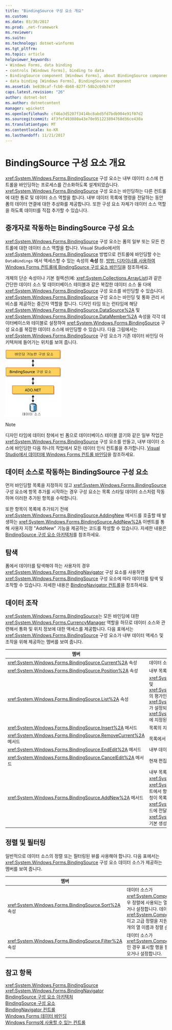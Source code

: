 ```yaml
---
title: "BindingSource 구성 요소 개요"
ms.custom: 
ms.date: 03/30/2017
ms.prod: .net-framework
ms.reviewer: 
ms.suite: 
ms.technology: dotnet-winforms
ms.tgt_pltfrm: 
ms.topic: article
helpviewer_keywords:
- Windows Forms, data binding
- controls [Windows Forms], binding to data
- BindingSource component [Windows Forms], about BindingSource component
- data binding [Windows Forms], BindingSource component
ms.assetid: be838caf-fcb0-4b68-827f-58b2c04b747f
caps.latest.revision: "26"
author: dotnet-bot
ms.author: dotnetcontent
manager: wpickett
ms.openlocfilehash: cf46a3d5207f3414bc8abd5fd7bdb904e91f07d2
ms.sourcegitcommit: 4f3fef493080a43e70e951223894768d36ce430a
ms.translationtype: MT
ms.contentlocale: ko-KR
ms.lasthandoff: 11/21/2017
---
```

# <a name="bindingsource-component-overview"></a>BindingSource 구성 요소 개요
<xref:System.Windows.Forms.BindingSource> 구성 요소는 내부 데이터 소스에 컨트롤을 바인딩하는 프로세스를 간소화하도록 설계되었습니다. <xref:System.Windows.Forms.BindingSource> 구성 요소는 바인딩하는 다른 컨트롤에 대한 통로 및 데이터 소스 역할을 합니다. 내부 데이터 목록에 명령을 전달하는 동안 폼의 데이터 연결에 대한 추상화를 제공합니다. 또한 구성 요소 자체가 데이터 소스 역할을 하도록 데이터를 직접 추가할 수 있습니다.  
  
## <a name="bindingsource-component-as-an-intermediary"></a>중개자로 작동하는 BindingSource 구성 요소  
 <xref:System.Windows.Forms.BindingSource> 구성 요소는 폼의 일부 또는 모든 컨트롤에 대한 데이터 소스 역할을 합니다. Visual Studio에서의 <xref:System.Windows.Forms.BindingSource> 방법으로 컨트롤에 바인딩할 수는 `DataBindings` 에서 액세스할 수 있는 속성의 **속성** 창. [방법: 디자이너를 사용하여 Windows Forms 컨트롤에 BindingSource 구성 요소 바인딩](../../../../docs/framework/winforms/controls/bind-wf-controls-with-the-bindingsource.md)을 참조하세요.  
  
 개체의 단순 속성이나 기본 컬렉션(예: <xref:System.Collections.ArrayList>)과 같은 간단한 데이터 소스 및 데이터베이스 테이블과 같은 복잡한 데이터 소스 둘 다에 <xref:System.Windows.Forms.BindingSource> 구성 요소를 바인딩할 수 있습니다. <xref:System.Windows.Forms.BindingSource> 구성 요소는 바인딩 및 통화 관리 서비스를 제공하는 중간자 역할을 합니다. 디자인 타임 또는 런타임에 해당 <xref:System.Windows.Forms.BindingSource.DataSource%2A> 및 <xref:System.Windows.Forms.BindingSource.DataMember%2A> 속성을 각각 데이터베이스와 테이블로 설정하여 <xref:System.Windows.Forms.BindingSource> 구성 요소를 복잡한 데이터 소스에 바인딩할 수 있습니다. 다음 그림에서는 <xref:System.Windows.Forms.BindingSource> 구성 요소가 기존 데이터 바인딩 아키텍처에 들어가는 위치를 보여 줍니다.  
  
 ![BindingSource 및 데이터 바인딩 아키텍처](../../../../docs/framework/winforms/controls/media/net-bindsrcdatabindarch.gif "NET_BindSrcDataBindArch")  
  
> [!NOTE]
>  디자인 타임에 데이터 창에서 빈 폼으로 데이터베이스 테이블 끌기와 같은 일부 작업은 <xref:System.Windows.Forms.BindingSource> 구성 요소를 만들고, 내부 데이터 소스에 바인딩한 다음 하나의 작업에서 모든 데이터 인식 컨트롤을 추가합니다. [Visual Studio에서 데이터에 Windows Forms 컨트롤 바인딩](/visualstudio/data-tools/bind-windows-forms-controls-to-data-in-visual-studio)을 참조하세요.  
  
## <a name="bindingsource-component-as-a-data-source"></a>데이터 소스로 작동하는 BindingSource 구성 요소  
 먼저 바인딩할 목록을 지정하지 않고 <xref:System.Windows.Forms.BindingSource> 구성 요소에 항목 추가를 시작하는 경우 구성 요소는 목록 스타일 데이터 소스처럼 작동하며 이러한 추가된 항목을 수락합니다.  
  
 또한 항목이 목록에 추가되기 전에 <xref:System.Windows.Forms.BindingSource.AddingNew> 메서드를 호출할 때 발생하는 <xref:System.Windows.Forms.BindingSource.AddNew%2A> 이벤트를 통해 사용자 지정 "AddNew" 기능을 제공하는 코드를 작성할 수 있습니다. 자세한 내용은 [BindingSource 구성 요소 아키텍처](../../../../docs/framework/winforms/controls/bindingsource-component-architecture.md)를 참조하세요.  
  
## <a name="navigation"></a>탐색  
 폼에서 데이터를 탐색해야 하는 사용자의 경우 <xref:System.Windows.Forms.BindingNavigator> 구성 요소를 사용하면 <xref:System.Windows.Forms.BindingSource> 구성 요소에 따라 데이터를 탐색 및 조작할 수 있습니다. 자세한 내용은 [BindingNavigator 컨트롤](../../../../docs/framework/winforms/controls/bindingnavigator-control-windows-forms.md)을 참조하세요.  
  
## <a name="data-manipulation"></a>데이터 조작  
 <xref:System.Windows.Forms.BindingSource>는 모든 바인딩에 대한 <xref:System.Windows.Forms.CurrencyManager> 역할을 하므로 데이터 소스와 관련해서 통화 및 위치 정보에 대한 액세스를 제공합니다. 다음 표에서는 <xref:System.Windows.Forms.BindingSource> 구성 요소가 내부 데이터 액세스 및 조작을 위해 제공하는 멤버를 보여 줍니다.  
  
|멤버|설명|  
|------------|-----------------|  
|<xref:System.Windows.Forms.BindingSource.Current%2A> 속성|데이터 소스의 현재 항목을 가져옵니다.|  
|<xref:System.Windows.Forms.BindingSource.Position%2A> 속성|내부 목록에서 현재 위치를 가져오거나 설정합니다.|  
|<xref:System.Windows.Forms.BindingSource.List%2A> 속성|<xref:System.Windows.Forms.BindingSource.DataSource%2A> 및 <xref:System.Windows.Forms.BindingSource.DataMember%2A>의 평가인 목록을 가져옵니다. <xref:System.Windows.Forms.BindingSource.DataMember%2A>가 설정되지 않은 경우 <xref:System.Windows.Forms.BindingSource.DataSource%2A>에 지정된 목록을 반환합니다.|  
|<xref:System.Windows.Forms.BindingSource.Insert%2A> 메서드|목록의 지정된 인덱스에 항목을 삽입합니다.|  
|<xref:System.Windows.Forms.BindingSource.RemoveCurrent%2A> 메서드|목록에서 현재 항목을 제거합니다.|  
|<xref:System.Windows.Forms.BindingSource.EndEdit%2A> 메서드|내부 데이터 소스에 보류 중인 변경 내용을 적용합니다.|  
|<xref:System.Windows.Forms.BindingSource.CancelEdit%2A> 메서드|현재 편집 작업을 취소합니다.|  
|<xref:System.Windows.Forms.BindingSource.AddNew%2A> 메서드|내부 목록에 새 항목을 추가합니다. 데이터 소스가 <xref:System.ComponentModel.IBindingList>를 구현하고 <xref:System.Windows.Forms.BindingSource.AddingNew> 이벤트에서 항목을 반환하는 경우 이 항목을 추가합니다. 그러지 않으면 요청이 목록의 <xref:System.ComponentModel.IBindingList.AddNew%2A> 메서드에 전달됩니다. 내부 목록이 <xref:System.ComponentModel.IBindingList>가 아닌 경우 public 기본 생성자를 통해 항목이 자동으로 만들어집니다.|  
  
## <a name="sorting-and-filtering"></a>정렬 및 필터링  
 일반적으로 데이터 소스의 정렬 또는 필터링된 뷰를 사용해야 합니다. 다음 표에서는 <xref:System.Windows.Forms.BindingSource> 구성 요소 데이터 소스가 제공하는 멤버를 보여 줍니다.  
  
|멤버|설명|  
|------------|-----------------|  
|<xref:System.Windows.Forms.BindingSource.Sort%2A> 속성|데이터 소스가 <xref:System.ComponentModel.IBindingList>인 경우 정렬에 사용되는 열 이름과 정렬 순서 정보를 가져오거나 설정합니다. 데이터 소스가 <xref:System.ComponentModel.IBindingListView>이고 고급 정렬을 지원하는 경우 정렬에 사용되는 여러 개의 열 이름과 정렬 순서 정보를 가져옵니다.|  
|<xref:System.Windows.Forms.BindingSource.Filter%2A> 속성|데이터 소스가 <xref:System.ComponentModel.IBindingListView>인 경우 표시할 행을 필터링하는 데 사용하는 식을 가져오거나 설정합니다.|  
  
## <a name="see-also"></a>참고 항목  
 <xref:System.Windows.Forms.BindingSource>  
 <xref:System.Windows.Forms.BindingNavigator>  
 [BindingSource 구성 요소 아키텍처](../../../../docs/framework/winforms/controls/bindingsource-component-architecture.md)  
 [BindingSource 구성 요소](../../../../docs/framework/winforms/controls/bindingsource-component.md)  
 [BindingNavigator 컨트롤](../../../../docs/framework/winforms/controls/bindingnavigator-control-windows-forms.md)  
 [Windows Forms 데이터 바인딩](../../../../docs/framework/winforms/windows-forms-data-binding.md)  
 [Windows Forms에 사용할 수 있는 컨트롤](../../../../docs/framework/winforms/controls/controls-to-use-on-windows-forms.md)
